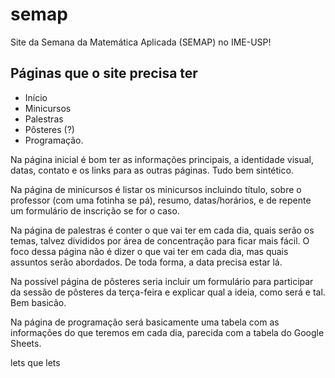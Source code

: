 # semap
Site da Semana da Matemática Aplicada (SEMAP) no IME-USP!



## Páginas que o site precisa ter

- Início
- Minicursos
- Palestras
- Pôsteres (?)
- Programação.

Na página inicial é bom ter as informações principais, a identidade visual, datas, contato e os links para as outras páginas. Tudo bem sintético.

Na página de minicursos é listar os minicursos incluindo título, sobre o professor (com uma fotinha se pá), resumo, datas/horários, e de repente um formulário de inscrição se for o caso.

Na página de palestras é conter o que vai ter em cada dia, quais serão os temas, talvez divididos por área de concentração para ficar mais fácil. O foco dessa página não é dizer o que vai ter em cada dia, mas quais assuntos serão abordados. De toda forma, a data precisa estar lá.

Na possível página de pôsteres seria incluir um formulário para participar da sessão de pôsteres da terça-feira e explicar qual a ideia, como será e tal. Bem basicão.

Na página de programação será basicamente uma tabela com as informações do que teremos em cada dia, parecida com a tabela do Google Sheets.

lets que lets
